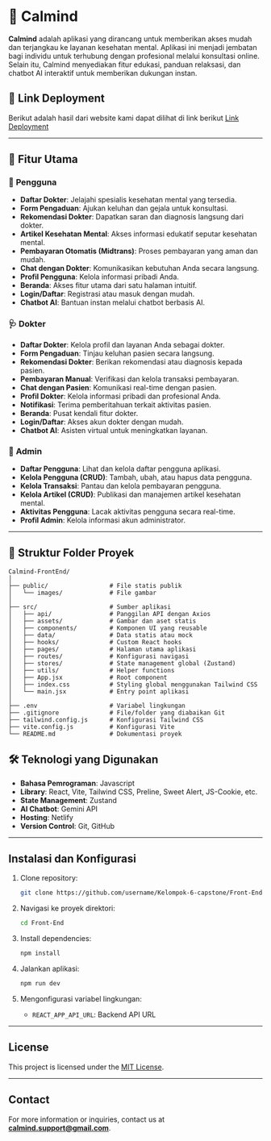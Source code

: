 # 🌟 **Calmind**  
**Calmind** adalah aplikasi yang dirancang untuk memberikan akses mudah dan terjangkau ke layanan kesehatan mental. Aplikasi ini menjadi jembatan bagi individu untuk terhubung dengan profesional melalui konsultasi online. Selain itu, Calmind menyediakan fitur edukasi, panduan relaksasi, dan chatbot AI interaktif untuk memberikan dukungan instan.

## 📜 Link Deployment

Berikut adalah hasil dari website kami dapat dilihat di link berikut
[Link Deployment](https://calmind6.netlify.app/)

---

## 🎯 **Fitur Utama**

### 👤 **Pengguna**
- **Daftar Dokter**: Jelajahi spesialis kesehatan mental yang tersedia.
- **Form Pengaduan**: Ajukan keluhan dan gejala untuk konsultasi.
- **Rekomendasi Dokter**: Dapatkan saran dan diagnosis langsung dari dokter.
- **Artikel Kesehatan Mental**: Akses informasi edukatif seputar kesehatan mental.
- **Pembayaran Otomatis (Midtrans)**: Proses pembayaran yang aman dan mudah.
- **Chat dengan Dokter**: Komunikasikan kebutuhan Anda secara langsung.
- **Profil Pengguna**: Kelola informasi pribadi Anda.
- **Beranda**: Akses fitur utama dari satu halaman intuitif.
- **Login/Daftar**: Registrasi atau masuk dengan mudah.
- **Chatbot AI**: Bantuan instan melalui chatbot berbasis AI.

### 🩺 **Dokter**
- **Daftar Dokter**: Kelola profil dan layanan Anda sebagai dokter.
- **Form Pengaduan**: Tinjau keluhan pasien secara langsung.
- **Rekomendasi Dokter**: Berikan rekomendasi atau diagnosis kepada pasien.
- **Pembayaran Manual**: Verifikasi dan kelola transaksi pembayaran.
- **Chat dengan Pasien**: Komunikasi real-time dengan pasien.
- **Profil Dokter**: Kelola informasi pribadi dan profesional Anda.
- **Notifikasi**: Terima pemberitahuan terkait aktivitas pasien.
- **Beranda**: Pusat kendali fitur dokter.
- **Login/Daftar**: Akses akun dokter dengan mudah.
- **Chatbot AI**: Asisten virtual untuk meningkatkan layanan.

### 🔧 **Admin**
- **Daftar Pengguna**: Lihat dan kelola daftar pengguna aplikasi.
- **Kelola Pengguna (CRUD)**: Tambah, ubah, atau hapus data pengguna.
- **Kelola Transaksi**: Pantau dan kelola pembayaran pengguna.
- **Kelola Artikel (CRUD)**: Publikasi dan manajemen artikel kesehatan mental.
- **Aktivitas Pengguna**: Lacak aktivitas pengguna secara real-time.
- **Profil Admin**: Kelola informasi akun administrator.

---

## 📂 **Struktur Folder Proyek**

```plaintext
Calmind-FrontEnd/
│
├── public/                 # File statis publik
│   └── images/             # File gambar
│
├── src/                    # Sumber aplikasi
│   ├── api/                # Panggilan API dengan Axios
│   ├── assets/             # Gambar dan aset statis
│   ├── components/         # Komponen UI yang reusable
│   ├── data/               # Data statis atau mock
│   ├── hooks/              # Custom React hooks
│   ├── pages/              # Halaman utama aplikasi
│   ├── routes/             # Konfigurasi navigasi
│   ├── stores/             # State management global (Zustand)
│   ├── utils/              # Helper functions
│   ├── App.jsx             # Root component
│   ├── index.css           # Styling global menggunakan Tailwind CSS
│   └── main.jsx            # Entry point aplikasi
│
├── .env                    # Variabel lingkungan
├── .gitignore              # File/folder yang diabaikan Git
├── tailwind.config.js      # Konfigurasi Tailwind CSS
├── vite.config.js          # Konfigurasi Vite
└── README.md               # Dokumentasi proyek

```



## 🛠️ Teknologi yang Digunakan

- **Bahasa Pemrograman**: Javascript
- **Library**: React, Vite, Tailwind CSS, Preline, Sweet Alert, JS-Cookie, etc.
- **State Management**: Zustand
- **AI Chatbot**: Gemini API
- **Hosting**: Netlify
- **Version Control**: Git, GitHub

---

## Instalasi dan Konfigurasi

1. Clone repository:
   ```bash
   git clone https://github.com/username/Kelompok-6-capstone/Front-End.git
   ```

2. Navigasi ke proyek direktori:
   ```bash
   cd Front-End
   ```

3. Install dependencies:
   ```bash
   npm install
   ```

4. Jalankan aplikasi:
   ```bash
   npm run dev
   ```

5. Mengonfigurasi variabel lingkungan:
   - `REACT_APP_API_URL`: Backend API URL


---

## License
This project is licensed under the [MIT License](LICENSE).

---

## Contact
For more information or inquiries, contact us at **calmind.support@gmail.com**.

